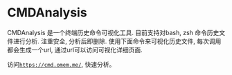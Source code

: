 # CMDAnalysis
CMDAnalysis 是一个终端历史命令可视化工具. 目前支持对bash, zsh 命令历史文件进行分析. 注重安全, 分析后即删除. 使用下面命令来可视化历史文件, 每次调用都会生成一个url, 通过url可以访问可视化详细页面.



访问[`https://cmd.omem.me/`](https://cmd.omem.me/), 快速分析。
